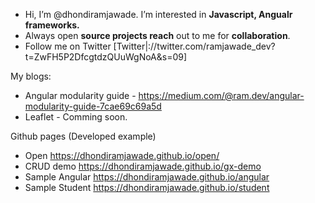 
 - Hi, I’m @dhondiramjawade. I’m interested in **Javascript, Angualr frameworks.**
 - Always open **source projects reach** out to me for **collaboration**.
- Follow me on Twitter [Twitter|://twitter.com/ramjawade_dev?t=ZwFH5P2DfcgtdzQUuWgNoA&s=09]

My blogs:
- Angular modularity guide - https://medium.com/@ram.dev/angular-modularity-guide-7cae69c69a5d
- Leaflet - Comming soon.

Github pages (Developed example)
- Open https://dhondiramjawade.github.io/open/
- CRUD demo https://dhondiramjawade.github.io/gx-demo
- Sample Angular https://dhondiramjawade.github.io/angular
- Sample Student https://dhondiramjawade.github.io/student
<!---
dhondiramjawade/dhondiramjawade is a ✨ special ✨ repository because its `README.md` (this file) appears on your GitHub profile.
You can click the Preview link to take a look at your changes .
--->
